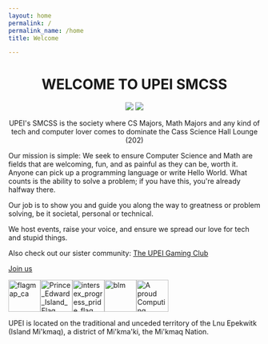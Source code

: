 ```yaml
---
layout: home
permalink: /
permalink_name: /home
title: Welcome

---
```


<h1><center>WELCOME TO UPEI SMCSS</center></h1>

<p align="center">
<img src="https://user-images.githubusercontent.com/91146114/134969107-1cab2ff8-2a82-4c32-b013-adab5dba8cd4.gif">
<img src="https://user-images.githubusercontent.com/91146114/134747496-4b06ef45-dd3a-41b7-bc96-eff6ca8983e3.png">
</p> 

<p align="center"> 
UPEI's SMCSS is the society where CS Majors, Math Majors and any kind of tech and computer lover comes to dominate the Cass Science Hall Lounge (202) 
  
Our mission is simple: We seek to ensure Computer Science and Math are fields that are welcoming, fun, and as painful as they can be, worth it.
Anyone can pick up a programming language or write Hello World. What counts is the ability to solve a problem; if you have this, you're already halfway there. 

Our job is to show you and guide you along the way to greatness or problem solving, be it societal, personal or technical. 
  
We host events, raise your voice, and ensure we spread our love for tech and stupid things.
  
Also check out our sister community: <a href="https://discord.gg/tYeud7VDx3">The UPEI Gaming Club</a>
 
<a href="https://upeismcss.ca/join">Join us</a>

<img src="https://emoji.gg/assets/emoji/5691-flagmap-ca.png" width="64px" height="64px" alt="flagmap_ca"><img src="https://emoji.gg/assets/emoji/3191-prince-edward-island-flag.png" width="64px" height="64px" alt="Prince_Edward_Island_Flag"><img src="https://emoji.gg/assets/emoji/3119-intersex-progress-pride-flag.png" width="64px" height="64px" alt="intersex_progress_pride_flag"><img src="https://emoji.gg/assets/emoji/8973_blm.png" width="64px" height="64px" alt="blm"><img src="https://user-images.githubusercontent.com/91146114/223780026-9426a1dd-28cd-4e29-a65e-9ec4c8997dbe.svg" width="64px" height="64px" alt="A proud Computing Councils of Canada member"> 
  
UPEI is located on the traditional and unceded territory of the Lnu Epekwitk (Island Mi'kmaq), a district of Mi'kma'ki, the Mi'kmaq Nation.

</p>


